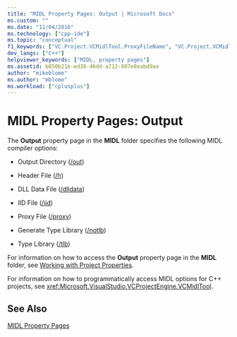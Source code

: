 ```yaml
---
title: "MIDL Property Pages: Output | Microsoft Docs"
ms.custom: ""
ms.date: "11/04/2016"
ms.technology: ["cpp-ide"]
ms.topic: "conceptual"
f1_keywords: ["VC.Project.VCMidlTool.ProxyFileName", "VC.Project.VCMidlTool.GenerateTypeLibrary", "VC.Project.VCMidlTool.HeaderFileName", "VC.Project.VCMidlTool.InterfaceIdentifierFileName", "VC.Project.VCMidlTool.OutputDirectory", "VC.Project.VCMidlTool.DLLDataFileName", "VC.Project.VCMidlTool.TypeLibraryName"]
dev_langs: ["C++"]
helpviewer_keywords: ["MIDL, property pages"]
ms.assetid: b850b21b-ed38-46dd-a712-807e8eabd9aa
author: "mikeblome"
ms.author: "mblome"
ms.workload: ["cplusplus"]
---
```

# MIDL Property Pages: Output
The **Output** property page in the **MIDL** folder specifies the following MIDL compiler options:  
  
-   Output Directory ([/out](https://msdn.microsoft.com/library/windows/desktop/aa367358))  
  
-   Header File ([/h](https://msdn.microsoft.com/library/windows/desktop/aa367325))  
  
-   DLL Data File ([/dlldata](https://msdn.microsoft.com/library/windows/desktop/aa367322))  
  
-   IID File ([/iid](https://msdn.microsoft.com/library/windows/desktop/aa367329))  
  
-   Proxy File ([/proxy](https://msdn.microsoft.com/library/windows/desktop/aa367362))  
  
-   Generate Type Library ([/notlb](https://msdn.microsoft.com/library/windows/desktop/aa367343))  
  
-   Type Library ([/tlb](https://msdn.microsoft.com/library/windows/desktop/aa367372))  
  
 For information on how to access the **Output** property page in the **MIDL** folder, see [Working with Project Properties](../ide/working-with-project-properties.md).  
  
 For information on how to programmatically access MIDL options for C++ projects, see <xref:Microsoft.VisualStudio.VCProjectEngine.VCMidlTool>.  
  
## See Also  
 [MIDL Property Pages](../ide/midl-property-pages.md)